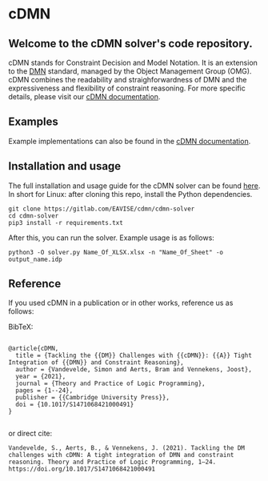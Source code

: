 # cDMN

## Welcome to the cDMN solver's code repository.

cDMN stands for Constraint Decision and Model Notation.
It is an extension to the [DMN](https://www.omg.org/spec/DMN/About-DMN/) standard, managed by the Object Management Group (OMG).
cDMN combines the readability and straighforwardness of DMN and the expressiveness and flexibility of constraint reasoning.
For more specific details, please visit our [cDMN documentation](https://cdmn.readthedocs.io/en/latest/notation.html).

## Examples

Example implementations can also be found in the [cDMN documentation](https://cdmn.readthedocs.io/en/latest/examples.html).

## Installation and usage

The full installation and usage guide for the cDMN solver can be found [here](https://cdmn.readthedocs.io/en/latest/solver.html).
In short for Linux: after cloning this repo, install the Python dependencies.

```
git clone https://gitlab.com/EAVISE/cdmn/cdmn-solver
cd cdmn-solver
pip3 install -r requirements.txt
```

After this, you can run the solver. Example usage is as follows:

```
python3 -O solver.py Name_Of_XLSX.xlsx -n "Name_Of_Sheet" -o output_name.idp
```

## Reference

If you used cDMN in a publication or in other works, reference us as follows:

BibTeX:
```

@article{cDMN,
  title = {Tackling the {{DM}} Challenges with {{cDMN}}: {{A}} Tight Integration of {{DMN}} and Constraint Reasoning},
  author = {Vandevelde, Simon and Aerts, Bram and Vennekens, Joost},
  year = {2021},
  journal = {Theory and Practice of Logic Programming},
  pages = {1--24},
  publisher = {{Cambridge University Press}},
  doi = {10.1017/S1471068421000491}
}


```

or direct cite:

```
Vandevelde, S., Aerts, B., & Vennekens, J. (2021). Tackling the DM challenges with cDMN: A tight integration of DMN and constraint reasoning. Theory and Practice of Logic Programming, 1–24. https://doi.org/10.1017/S1471068421000491

```
